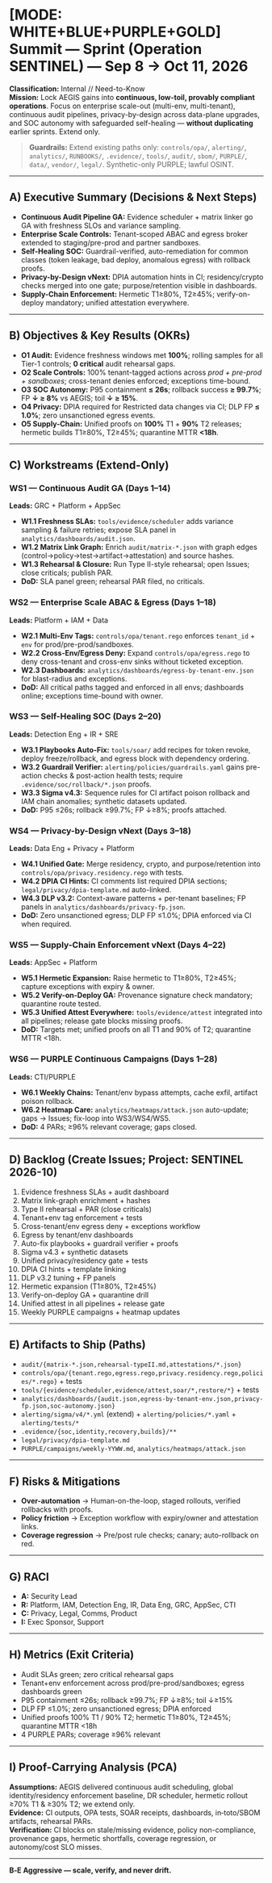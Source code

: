 # [MODE: WHITE+BLUE+PURPLE+GOLD] Summit — Sprint (Operation **SENTINEL**) — **Sep 8 → Oct 11, 2026**

**Classification:** Internal // Need-to-Know  
**Mission:** Lock AEGIS gains into **continuous, low-toil, provably compliant operations**. Focus on enterprise scale-out (multi-env, multi-tenant), continuous audit pipelines, privacy-by-design across data-plane upgrades, and SOC autonomy with safeguarded self-healing — **without duplicating** earlier sprints. Extend only.

> **Guardrails:** Extend existing paths only: `controls/opa/`, `alerting/`, `analytics/`, `RUNBOOKS/`, `.evidence/`, `tools/`, `audit/`, `sbom/`, `PURPLE/`, `data/`, `vendor/`, `legal/`. Synthetic-only PURPLE; lawful OSINT.

---

## A) Executive Summary (Decisions & Next Steps)
- **Continuous Audit Pipeline GA:** Evidence scheduler + matrix linker go GA with freshness SLOs and variance sampling.
- **Enterprise Scale Controls:** Tenant-scoped ABAC and egress broker extended to staging/pre-prod and partner sandboxes.
- **Self-Healing SOC:** Guardrail-verified, auto-remediation for common classes (token leakage, bad deploy, anomalous egress) with rollback proofs.
- **Privacy-by-Design vNext:** DPIA automation hints in CI; residency/crypto checks merged into one gate; purpose/retention visible in dashboards.
- **Supply-Chain Enforcement:** Hermetic T1≥80%, T2≥45%; verify-on-deploy mandatory; unified attestation everywhere.

---

## B) Objectives & Key Results (OKRs)
- **O1 Audit:** Evidence freshness windows met **100%**; rolling samples for all Tier-1 controls; **0 critical** audit rehearsal gaps.
- **O2 Scale Controls:** 100% tenant-tagged actions across *prod + pre-prod + sandboxes*; cross-tenant denies enforced; exceptions time-bound.
- **O3 SOC Autonomy:** P95 containment **≤ 26s**; rollback success **≥ 99.7%**; FP **↓ ≥ 8%** vs AEGIS; toil **↓ ≥ 15%**.
- **O4 Privacy:** DPIA required for Restricted data changes via CI; DLP FP **≤ 1.0%**; zero unsanctioned egress events.
- **O5 Supply-Chain:** Unified proofs on **100%** T1 + **90%** T2 releases; hermetic builds T1≥80%, T2≥45%; quarantine MTTR **<18h**.

---

## C) Workstreams (Extend-Only)
### WS1 — Continuous Audit GA (Days 1–14)
**Leads:** GRC + Platform + AppSec
- **W1.1 Freshness SLAs:** `tools/evidence/scheduler` adds variance sampling & failure retries; expose SLA panel in `analytics/dashboards/audit.json`.
- **W1.2 Matrix Link Graph:** Enrich `audit/matrix-*.json` with graph edges (control→policy→test→artifact→attestation) and source hashes.
- **W1.3 Rehearsal & Closure:** Run Type II-style rehearsal; open Issues; close criticals; publish PAR.
- **DoD:** SLA panel green; rehearsal PAR filed, no criticals.

### WS2 — Enterprise Scale ABAC & Egress (Days 1–18)
**Leads:** Platform + IAM + Data
- **W2.1 Multi-Env Tags:** `controls/opa/tenant.rego` enforces `tenant_id` + `env` for prod/pre-prod/sandboxes.
- **W2.2 Cross-Env/Egress Deny:** Expand `controls/opa/egress.rego` to deny cross-tenant and cross-env sinks without ticketed exception.
- **W2.3 Dashboards:** `analytics/dashboards/egress-by-tenant-env.json` for blast-radius and exceptions.
- **DoD:** All critical paths tagged and enforced in all envs; dashboards online; exceptions time-bound with owner.

### WS3 — Self-Healing SOC (Days 2–20)
**Leads:** Detection Eng + IR + SRE
- **W3.1 Playbooks Auto-Fix:** `tools/soar/` add recipes for token revoke, deploy freeze/rollback, and egress block with dependency ordering.
- **W3.2 Guardrail Verifier:** `alerting/policies/guardrails.yaml` gains pre-action checks & post-action health tests; require `.evidence/soc/rollback/*.json` proofs.
- **W3.3 Sigma v4.3:** Sequence rules for CI artifact poison rollback and IAM chain anomalies; synthetic datasets updated.
- **DoD:** P95 ≤26s; rollback ≥99.7%; FP ↓≥8%; proofs attached.

### WS4 — Privacy-by-Design vNext (Days 3–18)
**Leads:** Data Eng + Privacy + Platform
- **W4.1 Unified Gate:** Merge residency, crypto, and purpose/retention into `controls/opa/privacy.residency.rego` with tests.
- **W4.2 DPIA CI Hints:** CI comments list required DPIA sections; `legal/privacy/dpia-template.md` auto-linked.
- **W4.3 DLP v3.2:** Context-aware patterns + per-tenant baselines; FP panels in `analytics/dashboards/privacy-fp.json`.
- **DoD:** Zero unsanctioned egress; DLP FP ≤1.0%; DPIA enforced via CI when required.

### WS5 — Supply-Chain Enforcement vNext (Days 4–22)
**Leads:** AppSec + Platform
- **W5.1 Hermetic Expansion:** Raise hermetic to T1≥80%, T2≥45%; capture exceptions with expiry & owner.
- **W5.2 Verify-on-Deploy GA:** Provenance signature check mandatory; quarantine route tested.
- **W5.3 Unified Attest Everywhere:** `tools/evidence/attest` integrated into all pipelines; release gate blocks missing proofs.
- **DoD:** Targets met; unified proofs on all T1 and 90% of T2; quarantine MTTR <18h.

### WS6 — PURPLE Continuous Campaigns (Days 1–28)
**Leads:** CTI/PURPLE
- **W6.1 Weekly Chains:** Tenant/env bypass attempts, cache exfil, artifact poison rollback.
- **W6.2 Heatmap Care:** `analytics/heatmaps/attack.json` auto-update; gaps → Issues; fix-loop into WS3/WS4/WS5.
- **DoD:** 4 PARs; ≥96% relevant coverage; gaps closed.

---

## D) Backlog (Create Issues; Project: **SENTINEL 2026-10**)
1. Evidence freshness SLAs + audit dashboard
2. Matrix link-graph enrichment + hashes
3. Type II rehearsal + PAR (close criticals)
4. Tenant+env tag enforcement + tests
5. Cross-tenant/env egress deny + exceptions workflow
6. Egress by tenant/env dashboards
7. Auto-fix playbooks + guardrail verifier + proofs
8. Sigma v4.3 + synthetic datasets
9. Unified privacy/residency gate + tests
10. DPIA CI hints + template linking
11. DLP v3.2 tuning + FP panels
12. Hermetic expansion (T1≥80%, T2≥45%)
13. Verify-on-deploy GA + quarantine drill
14. Unified attest in all pipelines + release gate
15. Weekly PURPLE campaigns + heatmap updates

---

## E) Artifacts to Ship (Paths)
- `audit/{matrix-*.json,rehearsal-typeII.md,attestations/*.json}`
- `controls/opa/{tenant.rego,egress.rego,privacy.residency.rego,policies/*.rego}` + tests
- `tools/{evidence/scheduler,evidence/attest,soar/*,restore/*}` + tests
- `analytics/dashboards/{audit.json,egress-by-tenant-env.json,privacy-fp.json,soc-autonomy.json}`
- `alerting/sigma/v4/*.yml` (extend) + `alerting/policies/*.yaml` + `alerting/tests/*`
- `.evidence/{soc,identity,recovery,builds}/**`
- `legal/privacy/dpia-template.md`
- `PURPLE/campaigns/weekly-YYWW.md`, `analytics/heatmaps/attack.json`

---

## F) Risks & Mitigations
- **Over-automation** → Human-on-the-loop, staged rollouts, verified rollbacks with proofs.
- **Policy friction** → Exception workflow with expiry/owner and attestation links.
- **Coverage regression** → Pre/post rule checks; canary; auto-rollback on red.

---

## G) RACI
- **A:** Security Lead  
- **R:** Platform, IAM, Detection Eng, IR, Data Eng, GRC, AppSec, CTI  
- **C:** Privacy, Legal, Comms, Product  
- **I:** Exec Sponsor, Support

---

## H) Metrics (Exit Criteria)
- Audit SLAs green; zero critical rehearsal gaps
- Tenant+env enforcement across prod/pre-prod/sandboxes; egress dashboards green
- P95 containment ≤26s; rollback ≥99.7%; FP ↓≥8%; toil ↓≥15%
- DLP FP ≤1.0%; zero unsanctioned egress; DPIA enforced
- Unified proofs 100% T1 / 90% T2; hermetic T1≥80%, T2≥45%; quarantine MTTR <18h
- 4 PURPLE PARs; coverage ≥96% relevant

---

## I) Proof-Carrying Analysis (PCA)
**Assumptions:** AEGIS delivered continuous audit scheduling, global identity/residency enforcement baseline, DR scheduler, hermetic rollout ≥70% T1 & ≥30% T2; we extend only.  
**Evidence:** CI outputs, OPA tests, SOAR receipts, dashboards, in‑toto/SBOM artifacts, rehearsal PARs.  
**Verification:** CI blocks on stale/missing evidence, policy non-compliance, provenance gaps, hermetic shortfalls, coverage regression, or autonomy/cost SLO misses.

---

**B‑E Aggressive — scale, verify, and never drift.**

